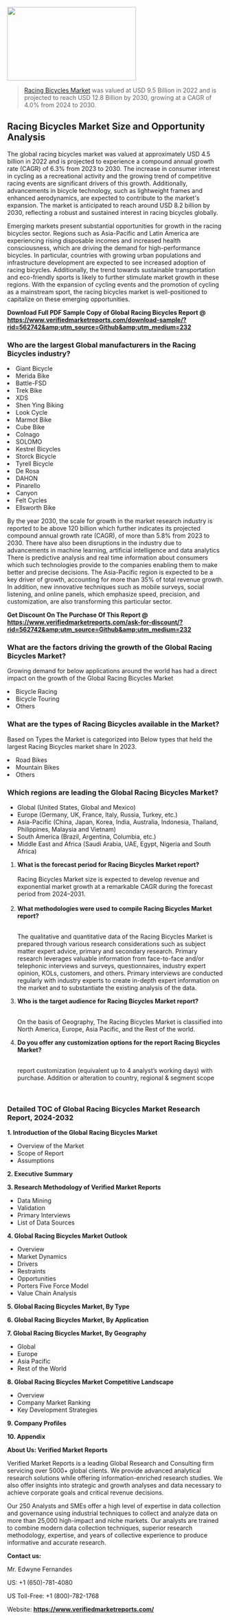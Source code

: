 <img src="https://ffe5etoiles.com/wp-content/uploads/2024/12/MST1-300x171.png" alt="" width="300" height="171" class="alignnone size-medium wp-image-20088" /><blockquote><p><p><a href="https://www.verifiedmarketreports.com/download-sample/?rid=562742&utm_source=Github&utm_medium=232" target="_blank">Racing Bicycles Market</a> was valued at USD 9.5 Billion in 2022 and is projected to reach USD 12.8 Billion by 2030, growing at a CAGR of 4.0% from 2024 to 2030.</p></blockquote><p><h2>Racing Bicycles Market Size and Opportunity Analysis</h2><p>The global racing bicycles market was valued at approximately USD 4.5 billion in 2022 and is projected to experience a compound annual growth rate (CAGR) of 6.3% from 2023 to 2030. The increase in consumer interest in cycling as a recreational activity and the growing trend of competitive racing events are significant drivers of this growth. Additionally, advancements in bicycle technology, such as lightweight frames and enhanced aerodynamics, are expected to contribute to the market's expansion. The market is anticipated to reach around USD 8.2 billion by 2030, reflecting a robust and sustained interest in racing bicycles globally.</p><p>Emerging markets present substantial opportunities for growth in the racing bicycles sector. Regions such as Asia-Pacific and Latin America are experiencing rising disposable incomes and increased health consciousness, which are driving the demand for high-performance bicycles. In particular, countries with growing urban populations and infrastructure development are expected to see increased adoption of racing bicycles. Additionally, the trend towards sustainable transportation and eco-friendly sports is likely to further stimulate market growth in these regions. With the expansion of cycling events and the promotion of cycling as a mainstream sport, the racing bicycles market is well-positioned to capitalize on these emerging opportunities.</p></p><p class=""><strong>Download Full PDF Sample Copy of Global Racing Bicycles Report @ <a href="https://www.verifiedmarketreports.com/download-sample/?rid=562742&amp;utm_source=Github&amp;utm_medium=232" target="_blank">https://www.verifiedmarketreports.com/download-sample/?rid=562742&amp;utm_source=Github&amp;utm_medium=232</a></strong></p><h3 id="" class="">Who are the largest Global manufacturers in the Racing Bicycles industry?</h3><p><li>Giant Bicycle</li><li> Merida Bike</li><li> Battle-FSD</li><li> Trek Bike</li><li> XDS</li><li> Shen Ying Biking</li><li> Look Cycle</li><li> Marmot Bike</li><li> Cube Bike</li><li> Colnago</li><li> SOLOMO</li><li> Kestrel Bicycles</li><li> Storck Bicycle</li><li> Tyrell Bicycle</li><li> De Rosa</li><li> DAHON</li><li> Pinarello</li><li> Canyon</li><li> Felt Cycles</li><li> Ellsworth Bike</li></p><div class=""><div class="" dir="" data-message-author-role="" data-message-id="" data-message-model-slug=""><div class=""><div class=""><div class=""><div class="" dir="" data-message-author-role="" data-message-id="" data-message-model-slug=""><div class=""><div class=""><p>By the year 2030, the scale for growth in the market research industry is reported to be above 120 billion which further indicates its projected compound annual growth rate (CAGR), of more than 5.8% from 2023 to 2030. There have also been disruptions in the industry due to advancements in machine learning, artificial intelligence and data analytics There is predictive analysis and real time information about consumers which such technologies provide to the companies enabling them to make better and precise decisions. The Asia-Pacific region is expected to be a key driver of growth, accounting for more than 35% of total revenue growth. In addition, new innovative techniques such as mobile surveys, social listening, and online panels, which emphasize speed, precision, and customization, are also transforming this particular sector.</p><p><strong>Get Discount On The Purchase Of This Report @&nbsp; <a href="https://www.verifiedmarketreports.com/ask-for-discount/?rid=562742&amp;utm_source=Github&amp;utm_medium=232" target="_blank">https://www.verifiedmarketreports.com/ask-for-discount/?rid=562742&amp;utm_source=Github&amp;utm_medium=232</a></strong></p></div></div></div></div></div></div></div></div><h3 id="" class="">What are the factors driving the growth of the Global Racing Bicycles Market?</h3><p id="" class="">Growing demand for below applications around the world has had a direct impact on the growth of the Global Racing Bicycles Market</p><p id="" class=""><li>Bicycle Racing</li><li> Bicycle Touring</li><li> Others</li></p><h3 id="" class="">What are the types of Racing Bicycles available in the Market?</h3><p id="" class="">Based on Types the Market is categorized into Below types that held the largest Racing Bicycles market share In 2023.</p><p id="" class=""><li>Road Bikes</li><li> Mountain Bikes</li><li> Others</li></p><h3 id="" class="">Which regions are leading the Global Racing Bicycles Market?</h3><ul><li>Global (United States, Global and Mexico)</li><li>Europe (Germany, UK, France, Italy, Russia, Turkey, etc.)</li><li>Asia-Pacific (China, Japan, Korea, India, Australia, Indonesia, Thailand, Philippines, Malaysia and Vietnam)</li><li>South America (Brazil, Argentina, Columbia, etc.)</li><li>Middle East and Africa (Saudi Arabia, UAE, Egypt, Nigeria and South Africa)</li></ul><p><ol><li><strong>What is the forecast period for Racing Bicycles Market report?<br /></strong><br /><span data-sheets-root="1" data-sheets-value="{&quot;1&quot;:2,&quot;2&quot;:&quot;XXXX size is expected to develop revenue and exponential market growth at a remarkable CAGR during the forecast period from 2024&ndash;2030.&quot;}" data-sheets-userformat="{&quot;2&quot;:12674,&quot;4&quot;:{&quot;1&quot;:2,&quot;2&quot;:16776960},&quot;10&quot;:2,&quot;11&quot;:0,&quot;15&quot;:&quot;Arial&quot;,&quot;16&quot;:12}">Racing Bicycles Market size is expected to develop revenue and exponential market growth at a remarkable CAGR during the forecast period from 2024&ndash;2031.</span><br /><br /></li><li><strong>What methodologies were used to compile Racing Bicycles Market report?<br /><br /></strong><p>The qualitative and quantitative data of the&nbsp;Racing Bicycles Market is prepared through various research considerations such as subject matter expert advice, primary and secondary research. Primary research leverages valuable information from face-to-face and/or telephonic interviews and surveys, questionnaires, industry expert opinion, KOLs, customers, and others. Primary interviews are conducted regularly with industry experts to create in-depth expert information on the market and to substantiate the existing analysis of the data.&nbsp;</p></li><li><strong>Who is the target audience for Racing Bicycles Market report?<br /><br /></strong><p>On the basis of Geography, The&nbsp;Racing Bicycles Market is classified into North America, Europe, Asia Pacific, and the Rest of the world.</p></li><li><strong>Do you offer any customization options for the report Racing Bicycles Market?<br /><br /></strong><p>report customization (equivalent up to 4 analyst&rsquo;s working days) with purchase. Addition or alteration to country, regional &amp; segment scope</p><p>&nbsp;</p></li></ol></p><h3 id="" class="">Detailed TOC of Global Racing Bicycles Market Research Report, 2024-2032</h3><p id="" class=""><strong>1. Introduction of the Global Racing Bicycles Market</strong></p><ul><li>Overview of the Market</li><li>Scope of Report</li><li>Assumptions</li></ul><p id="" class=""><strong>2. Executive Summary</strong></p><p id="" class=""><strong>3. Research Methodology of&nbsp;Verified Market Reports</strong></p><ul><li>Data Mining</li><li>Validation</li><li>Primary Interviews</li><li>List of Data Sources</li></ul><p id="" class=""><strong>4. Global Racing Bicycles Market Outlook</strong></p><ul><li>Overview</li><li>Market Dynamics</li><li>Drivers</li><li>Restraints</li><li>Opportunities</li><li>Porters Five Force Model</li><li>Value Chain Analysis</li></ul><p id="" class=""><strong>5. Global Racing Bicycles Market, By&nbsp;Type</strong></p><p id="" class=""><strong>6. Global Racing Bicycles Market, By Application</strong></p><p id="" class=""><strong>7. Global Racing Bicycles Market, By Geography</strong></p><ul><li>Global</li><li>Europe</li><li>Asia Pacific</li><li>Rest of the World</li></ul><p id="" class=""><strong>8. Global Racing Bicycles Market Competitive Landscape</strong></p><ul><li>Overview</li><li>Company Market Ranking</li><li>Key Development Strategies</li></ul><p id="" class=""><strong>9. Company Profiles</strong></p><p id="" class=""><strong>10. Appendix</strong></p><p id="" class=""><strong>About Us: Verified Market Reports</strong></p><p id="" class="">Verified Market Reports is a leading Global Research and Consulting firm servicing over 5000+ global clients. We provide advanced analytical research solutions while offering information-enriched research studies. We also offer insights into strategic and growth analyses and data necessary to achieve corporate goals and critical revenue decisions.</p><p id="" class="">Our 250 Analysts and SMEs offer a high level of expertise in data collection and governance using industrial techniques to collect and analyze data on more than 25,000 high-impact and niche markets. Our analysts are trained to combine modern data collection techniques, superior research methodology, expertise, and years of collective experience to produce informative and accurate research.</p><p id="" class=""><strong>Contact us:</strong></p><p id="" class="">Mr. Edwyne Fernandes</p><p id="" class="">US: +1 (650)-781-4080</p><p id="" class="">US Toll-Free: +1 (800)-782-1768</p><p id="" class="">Website: <a target="" data-test-app-aware-link=""><strong>https://www.verifiedmarketreports.com/</strong></a></p>
